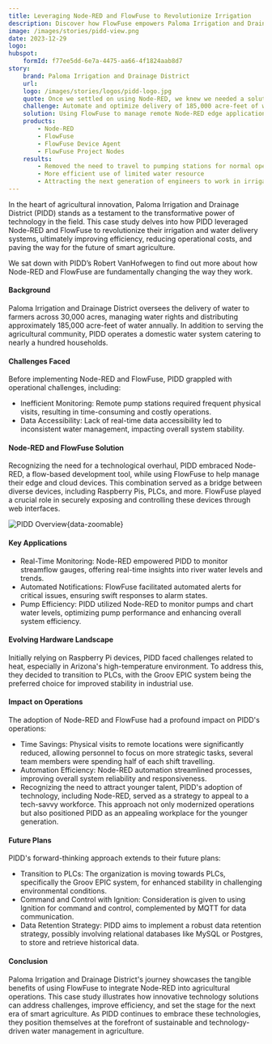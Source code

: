 ```yaml
---
title: Leveraging Node-RED and FlowFuse to Revolutionize Irrigation
description: Discover how FlowFuse empowers Paloma Irrigation and Drainage District to streamline water management operations, enhancing efficiency and sustainability in agriculture.
image: /images/stories/pidd-view.png
date: 2023-12-29
logo:
hubspot:
    formId: f77ee5dd-6e7a-4475-aa66-4f1824aab8d7
story:
    brand: Paloma Irrigation and Drainage District
    url:
    logo: /images/stories/logos/pidd-logo.jpg
    quote: Once we settled on using Node-RED, we knew we needed a solution to help us manage our edge devices as well as our central control system. FlowFuse has helped us take our Node-RED from proof-of-concept through to a reliable, scalable solution for the future.
    challenge: Automate and optimize delivery of 185,000 acre-feet of water annually.
    solution: Using FlowFuse to manage remote Node-RED edge applications.
    products:
        - Node-RED
        - FlowFuse
        - FlowFuse Device Agent
        - FlowFuse Project Nodes
    results:
        - Removed the need to travel to pumping stations for normal operation
        - More efficient use of limited water resource
        - Attracting the next generation of engineers to work in irrigation
---
```


In the heart of agricultural innovation, Paloma Irrigation and Drainage District (PIDD) stands as a testament to the transformative power of technology in the field. This case study delves into how PIDD leveraged Node-RED and FlowFuse to revolutionize their irrigation and water delivery systems, ultimately improving efficiency, reducing operational costs, and paving the way for the future of smart agriculture.

<!--more-->

We sat down with PIDD’s Robert VanHofwegen to find out more about how Node-RED and FlowFuse are fundamentally changing the way they work.

#### Background

Paloma Irrigation and Drainage District oversees the delivery of water to farmers across 30,000 acres, managing water rights and distributing approximately 185,000 acre-feet of water annually. In addition to serving the agricultural community, PIDD operates a domestic water system catering to nearly a hundred households.

#### Challenges Faced

Before implementing Node-RED and FlowFuse, PIDD grappled with operational challenges, including:
- Inefficient Monitoring: Remote pump stations required frequent physical visits, resulting in time-consuming and costly operations.
- Data Accessibility: Lack of real-time data accessibility led to inconsistent water management, impacting overall system stability.

#### Node-RED and FlowFuse Solution

Recognizing the need for a technological overhaul, PIDD embraced Node-RED, a flow-based development tool, while using FlowFuse to help manage their edge and cloud devices. This combination served as a bridge between diverse devices, including Raspberry Pis, PLCs, and more. FlowFuse played a crucial role in securely exposing and controlling these devices through web interfaces.

![PIDD Overview](./images/stories/pidd-view.png "PIDD Overview"){data-zoomable}

#### Key Applications

- Real-Time Monitoring: Node-RED empowered PIDD to monitor streamflow gauges, offering real-time insights into river water levels and trends.
- Automated Notifications: FlowFuse facilitated automated alerts for critical issues, ensuring swift responses to alarm states.
- Pump Efficiency: PIDD utilized Node-RED to monitor pumps and chart water levels, optimizing pump performance and enhancing overall system efficiency.

#### Evolving Hardware Landscape

Initially relying on Raspberry Pi devices, PIDD faced challenges related to heat, especially in Arizona's high-temperature environment. To address this, they decided to transition to PLCs, with the Groov EPIC system being the preferred choice for improved stability in industrial use.

#### Impact on Operations

The adoption of Node-RED and FlowFuse had a profound impact on PIDD's operations:
- Time Savings: Physical visits to remote locations were significantly reduced, allowing personnel to focus on more strategic tasks, several team members were spending half of each shift travelling.
- Automation Efficiency: Node-RED automation streamlined processes, improving overall system reliability and responsiveness.
- Recognizing the need to attract younger talent, PIDD's adoption of technology, including Node-RED, served as a strategy to appeal to a tech-savvy workforce. This approach not only modernized operations but also positioned PIDD as an appealing workplace for the younger generation.

#### Future Plans

PIDD's forward-thinking approach extends to their future plans:
- Transition to PLCs: The organization is moving towards PLCs, specifically the Groov EPIC system, for enhanced stability in challenging environmental conditions.
- Command and Control with Ignition: Consideration is given to using Ignition for command and control, complemented by MQTT for data communication.
- Data Retention Strategy: PIDD aims to implement a robust data retention strategy, possibly involving relational databases like MySQL or Postgres, to store and retrieve historical data.

#### Conclusion

Paloma Irrigation and Drainage District's journey showcases the tangible benefits of using FlowFuse to integrate Node-RED into agricultural operations. This case study illustrates how innovative technology solutions can address challenges, improve efficiency, and set the stage for the next era of smart agriculture. As PIDD continues to embrace these technologies, they position themselves at the forefront of sustainable and technology-driven water management in agriculture.